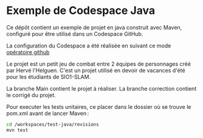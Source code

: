# Exemple de Codespace Java

Ce dépôt contient un exemple de projet en java construit avec Maven, configuré pour être utilisé dans un Codespace GitHub.

La configuration du Codespace a été réalisée en suivant ce mode [opératoire github](
https://docs.github.com/fr/codespaces/setting-up-your-project-for-codespaces/adding-a-dev-container-configuration/setting-up-your-java-project-for-codespaces)

Le projet est un petit jeu de combat entre 2 équipes de personnages créé par Hervé l'Helguen.
C'est un projet utilisé en devoir de vacances d'été pour les étudiants de SIO1-SLAM.

La branche Main contient le projet à réaliser.
La branche correction contient le corrigé du projet.


Pour executer les tests unitaires, ce placer dans le dossier où se trouve le pom.xml avant de lancer Maven :
```bash
cd /workspaces/test-java/revisions
mvn test
```

